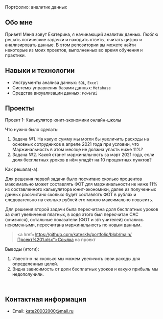  Портфолио: аналитик данных

## Обо мне 

Привет! Меня зовут Екатерина, я начинающий аналитик данных. 
Люблю решать логические задачки и находить ответы, считать цифры и анализировать данные.
В этом репозитории вы можете найти некоторые из моих проектов, выполненных во время обучения и практики.
<br>

## Навыки и технологии
- Инструменты анализа данных: ``SQL``, ``Excel`` 
- Системы управления базами данных: ``Metabase``
- Средства визуализации данных: ``PowerBi``



## Проекты
<p> Проект 1: Калькулятор юнит-экономики онлайн-школы</p>
<p>Что нужно было сделать:<p>
<ol>
  <li>Задача №1.
  На какую сумму мы могли бы увеличить расходы на основных сотрудников в апреле 2021 года  при условии, что Маржинальность в этом месяце не должна упасть ниже 11%?</li>
  <li>Задача №2.
   Какой станет маржинальность за март 2021 года, если доля бесплатных уроков в нём упадёт на 10 процентных пунктов? </li>
</ol>

<p>Как решала(-а):<p>
<p>Для решения первой задачи было посчитано сколько процентов максимально может составлять ФОТ для маржинальности не ниже 11% из составленного калькулятора юнит-экономики, далее из полученных данных рассчитано сколько будет составлять ФОТ в рублях и следовательно на сколько рублей его можно максимально повысить.<p>
<p> Для решения второй задачи была пересчитана доля бесплатных уроков за счет увеличения платных, в ходя этого был пересчитан CAC (снизился), остальные показатели (ФОТ и з/п учителей) остались неизменными, пересчитана маржинальность по новым данным. <p>


> <a href=https://github.com/katesklv/portfolio/blob/main/Проект%201.xlsx">Ссылка на проект</a>


<p>Выводы (итоги):<p>
<ol>
  <li>Известно на сколько мы можем увеличить свои раходы для определенных целей.</li>
  <li>Видна зависимость от доли бесплатных уроков и какую прибыль мы недополучили.</li>
</ol>
<br> 
<!--
<p> Проект 2: Калькулятор юнит-экономики онлайн-кинотеатра</p>
<p>Что нужно было сделать:<p>
<ol>
  <li>Задача №1</li>
  <li>Задача №2.</li>
</ol>

<p>Как решала(-а): краткое описание решения (автореферат)<p>

> <a href="https://drive.google.com/drive/folders/11HcEeqniyrCMjuwHZ0GLysX0A2SEv-_x">Ссылка на проект</a>
 (ссылка должна содержать демонстративные материалы: скриншоты, таблички, запросы, код. Работодатель должен иметь возможность быстро посмотреть результаты работы)
 
<p>Выводы (итоги):<p>
<ol>
  <li>Итог №1</li>
  <li>Итог №2</li>
</ol>
<br> 

<br> 
<p> Проект 3: Когортный анализ онлайн-кинотеатра с помощью SQL</p>
<p>Что нужно было сделать:<p>
<ol>
  <li>Задача №1</li>
  <li>Задача №2.</li>
</ol>

<p>Как решала(-а): краткое описание решения (автореферат)<p>
  
> <a href="https://drive.google.com/drive/folders/1wdD-mfSeIsHWgrMLJz8Tv_ClAuP_EAOQ?usp=sharing">Ссылка на проект</a>
(ссылка должна содержать демонстративные материалы: скриншоты, таблички, запросы, код. Работодатель должен иметь возможность быстро посмотреть результаты работы)

  <p>Выводы (итоги):<p>
<ol>
  <li>Итог №1</li>
  <li>Итог №2</li>
</ol>

<br> 
<p>Проект 4: Построение витрины для модели машинного обучения в банке </p> 
<p>Что нужно было сделать: задача №1.<p>
  
<p>Как решала(-а): краткое описание решения (автореферат)<p>

> <a href="https://drive.google.com/drive/folders/1QOk5AAh6x7jK_yHgfKI2sUFYR7AWUi5u">Ссылка на проект</a>
(ссылка должна содержать демонстративные материалы: скриншоты, таблички, запросы, код. Работодатель должен иметь возможность быстро посмотреть результаты работы)
  
 <p>Выводы (итоги):<p>
<ol>
  <li>Итог №1</li>
  <li>Итог №2</li>
</ol>
<br> 


<p>Проект 5: Моделирование изменения балансов студентов</p> 
<p>Что нужно было сделать:<p>
<ol>
  <li>Задача №1</li>
  <li>Задача №2.</li>
</ol>

<p>Как решала(-а): краткое описание решения (автореферат)<p>

> <a href="https://github.com/Skyproportfolio/data-analytics-5month/blob/main/Проект%205.xlsx">Ссылка на проект</a>
(ссылка должна содержать демонстративные материалы: скриншоты, таблички, запросы, код. Работодатель должен иметь возможность быстро посмотреть результаты работы)
 
 <p>Выводы (итоги):<p>
<ol>
  <li>Итог №1</li>
  <li>Итог №2</li>
</ol>
-->

## Контактная информация
- Email: kate20002000@mail.ru

